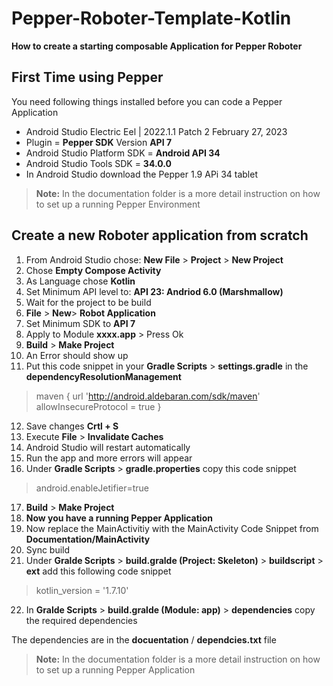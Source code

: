 # Pepper-Roboter-Template-Kotlin
**How to create a starting composable Application for Pepper Roboter**

## First Time using Pepper
You need following things installed before you can code a Pepper Application
- Android Studio Electric Eel | 2022.1.1 Patch 2 February 27, 2023
- Plugin = **Pepper SDK** Version **API 7**
- Android Studio Platform SDK = **Android API 34**
-  Android Studio Tools SDK = **34.0.0**
-  In Android Studio download the Pepper 1.9 APi 34 tablet
> **Note:** In the documentation folder is a more detail instruction on how to set up a running Pepper Environment
## Create a new Roboter application from scratch
1. From Android Studio chose: **New File** > **Project** > **New Project**
2. Chose **Empty Compose Activity**
3. As Language chose **Kotlin**
4. Set Minimum API level to: **API 23: Andriod 6.0 (Marshmallow)**
5. Wait for the project to be build
6. **File** > **New**> **Robot Application**
7. Set Minimum SDK to **API 7**
8. Apply to Module **xxxx.app** > Press Ok
9. **Build** > **Make Project**
10. An Error should show up
11.  Put this code snippet in your **Gradle Scripts** > **settings.gradle** in the **dependencyResolutionManagement**

> maven {
	url 'http://android.aldebaran.com/sdk/maven'
	allowInsecureProtocol = true
}

12. Save changes **Crtl + S**
13. Execute **File** > **Invalidate Caches** 
14. Android Studio will restart automatically
15. Run the app and more errors will appear
16. Under **Gradle Scripts** > **gradle.properties** copy this code snippet

> android.enableJetifier=true

17. **Build** > **Make Project**
18. **Now you have a running Pepper Application**
19. Now replace the MainActivitiy with the MainActivity Code Snippet from **Documentation/MainActivity**
20. Sync build
21. Under **Gralde Scripts** > **build.gralde (Project: Skeleton)** > **buildscript** > **ext** add this following code snippet
> kotlin_version = '1.7.10'
22. In  **Gralde Scripts** > **build.gralde (Module: app)** > **dependencies** copy the required dependencies

The dependencies are in the **docuentation** / **dependcies.txt** file

> **Note:** In the documentation folder is a more detail instruction on how to set up a running Pepper Application
